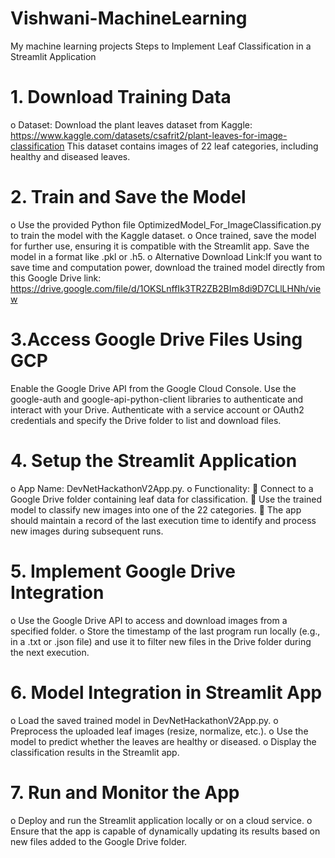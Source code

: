 # Vishwani-MachineLearning
My machine learning projects
Steps to Implement Leaf Classification in a Streamlit Application
# 1.	Download Training Data
o	Dataset: Download the plant leaves dataset from Kaggle:
https://www.kaggle.com/datasets/csafrit2/plant-leaves-for-image-classification
This dataset contains images of 22 leaf categories, including healthy and diseased leaves.

# 2.	Train and Save the Model
o	Use the provided Python file OptimizedModel_For_ImageClassification.py to train the model with the Kaggle dataset.
o	Once trained, save the model for further use, ensuring it is compatible with the Streamlit app. Save the model in a format like .pkl or .h5.
o	Alternative Download Link:If you want to save time and computation power, download the trained model directly from this Google Drive link:
https://drive.google.com/file/d/1OKSLnffIk3TR2ZB2BIm8di9D7CLlLHNh/view

# 3.Access Google Drive Files Using GCP

Enable the Google Drive API from the Google Cloud Console.
Use the google-auth and google-api-python-client libraries to authenticate and interact with your Drive.
Authenticate with a service account or OAuth2 credentials and specify the Drive folder to list and download files.

# 4.	Setup the Streamlit Application
o	App Name: DevNetHackathonV2App.py.
o	Functionality:
	Connect to a Google Drive folder containing leaf data for classification.
	Use the trained model to classify new images into one of the 22 categories.
	The app should maintain a record of the last execution time to identify and process new images during subsequent runs.

# 5.	Implement Google Drive Integration
o	Use the Google Drive API to access and download images from a specified folder.
o	Store the timestamp of the last program run locally (e.g., in a .txt or .json file) and use it to filter new files in the Drive folder during the next execution.

# 6.	Model Integration in Streamlit App
o	Load the saved trained model in DevNetHackathonV2App.py.
o	Preprocess the uploaded leaf images (resize, normalize, etc.).
o	Use the model to predict whether the leaves are healthy or diseased.
o	Display the classification results in the Streamlit app.

# 7.	Run and Monitor the App
o	Deploy and run the Streamlit application locally or on a cloud service.
o	Ensure that the app is capable of dynamically updating its results based on new files added to the Google Drive folder.

